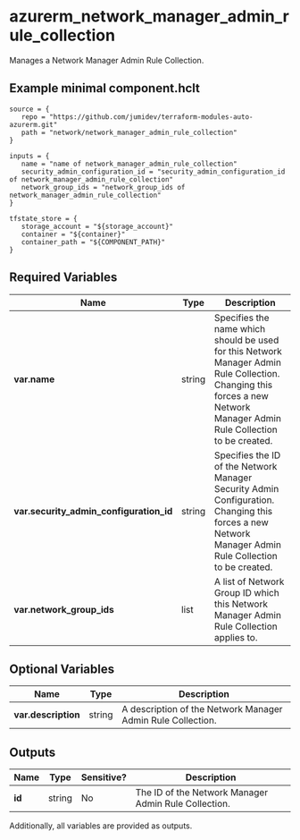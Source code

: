 # azurerm_network_manager_admin_rule_collection

Manages a Network Manager Admin Rule Collection.

## Example minimal component.hclt

```hcl
source = {
   repo = "https://github.com/jumidev/terraform-modules-auto-azurerm.git" 
   path = "network/network_manager_admin_rule_collection" 
}

inputs = {
   name = "name of network_manager_admin_rule_collection" 
   security_admin_configuration_id = "security_admin_configuration_id of network_manager_admin_rule_collection" 
   network_group_ids = "network_group_ids of network_manager_admin_rule_collection" 
}

tfstate_store = {
   storage_account = "${storage_account}" 
   container = "${container}" 
   container_path = "${COMPONENT_PATH}" 
}

```

## Required Variables

| Name | Type |  Description |
| ---- | --------- |  ----------- |
| **var.name** | string |  Specifies the name which should be used for this Network Manager Admin Rule Collection. Changing this forces a new Network Manager Admin Rule Collection to be created. | 
| **var.security_admin_configuration_id** | string |  Specifies the ID of the Network Manager Security Admin Configuration. Changing this forces a new Network Manager Admin Rule Collection to be created. | 
| **var.network_group_ids** | list |  A list of Network Group ID which this Network Manager Admin Rule Collection applies to. | 

## Optional Variables

| Name | Type |  Description |
| ---- | --------- |  ----------- |
| **var.description** | string |  A description of the Network Manager Admin Rule Collection. | 



## Outputs

| Name | Type | Sensitive? | Description |
| ---- | ---- | --------- | --------- |
| **id** | string | No  | The ID of the Network Manager Admin Rule Collection. | 

Additionally, all variables are provided as outputs.
